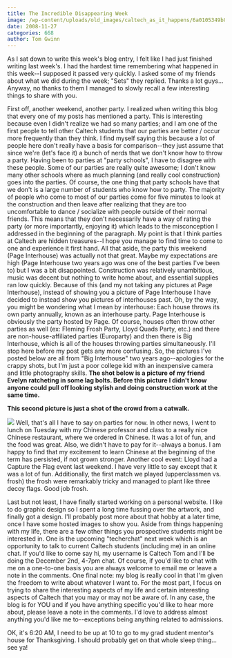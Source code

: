 ```yaml
---
title: The Incredible Disappearing Week
image: /wp-content/uploads/old_images/caltech_as_it_happens/6a0105349b8251970b010536271aa0970c.jpg
date: 2008-11-27
categories: 668
author: Tom Gwinn
---
```



As I sat down to write this week's blog entry, I felt like I had just finished writing last week's. I had the hardest time remembering what happened in this week--I supposed it passed very quickly. I asked some of my friends about what we did during the week; "Sets" they replied. Thanks a lot guys... Anyway, no thanks to them I managed to slowly recall a few interesting things to share with you.

First off, another weekend, another party. I realized when writing this blog that every one of my posts has mentioned a party. This is interesting because even I didn't realize we had so many parties; and I am one of the first people to tell other Caltech students that our parties are better / occur more frequently than they think. I find myself saying this because a lot of people here don't really have a basis for comparison--they just assume that since we're (let's face it) a bunch of nerds that we don't know how to throw a party. Having been to parties at "party schools", I have to disagree with these people. Some of our parties are really quite awesome; I don't know many other schools where as much planning (and really cool construction) goes into the parties. Of course, the one thing that party schools have that we don't is a large number of students who know how to party. The majority of people who come to most of our parties come for five minutes to look at the construction and then leave after realizing that they are too uncomfortable to dance / socialize with people outside of their normal friends. This means that they don't necessarily have a way of rating the party (or more importantly, enjoying it) which leads to the misconception I addressed in the beginning of the paragraph. My point is that I think parties at Caltech are hidden treasures--I hope you manage to find time to come to one and experience it first hand. 
All that aside, the party this weekend (Page Interhouse) was actually not that great. Maybe my expectations are high (Page Interhouse two years ago was one of the best parties I've been to) but I was a bit disappointed. Construction was relatively unambitious, music was decent but nothing to write home about, and essential supplies ran low quickly. Because of this (and my not taking any pictures at Page Interhouse), instead of showing you a picture of Page Interhouse I have decided to instead show you pictures of interhouses past. Oh, by the way, you might be wondering what I mean by interhouse: Each house throws its own party annually, known as an interhouse party. Page Interhouse is obviously the party hosted by Page. Of course, houses often throw other parties as well (ex: Fleming Frosh Party, Lloyd Quads Party, etc.) and there are non-house-affiliated parties (Europarty) and then there is Big Interhouse, which is all of the houses throwing parties simultaneously. I'll stop here before my post gets any more confusing. So, the pictures I've posted below are all from "Big Interhouse" two years ago--apologies for the crappy shots, but I'm just a poor college kid with an inexpensive camera and little photography skills. 
**The shot below is a picture of my friend Evelyn ratcheting in some lag bolts. Before this picture I didn't know anyone could pull off looking stylish and doing construction work at the same time.**

 
**This second picture is just a shot of the crowd from a catwalk.**


![](/old_images/caltech_as_it_happens/6a0105349b8251970b0105361e9209970b.jpg) 
Well, that's all I have to say on parties for now. In other news, I went to lunch on Tuesday with my Chinese professor and class to a really nice Chinese restaurant, where we ordered in Chinese. It was a lot of fun, and the food was great. Also, we didn't have to pay for it--always a bonus. I am happy to find that my excitement to learn Chinese at the beginning of the term has persisted, if not grown stronger. Another cool event: Lloyd had a Capture the Flag event last weekend. I have very little to say except that it was a lot of fun. Additionally, the first match we played (upperclassmen vs. frosh) the frosh were remarkably tricky and managed to plant like three decoy flags. Good job frosh.

Last but not least, I have finally started working on a personal website. I like to do graphic design so I spent a long time fussing over the artwork, and finally got a design. I'll probably post more about that hobby at a later time, once I have some hosted images to show you. 
Aside from things happening with my life, there are a few other things you prospective students might be interested in. One is the upcoming "techerchat" next week which is an opportunity to talk to current Caltech students (including me) in an online chat. If you'd like to come say hi, my username is Caltech Tom and I'll be doing the December 2nd, 4-7pm chat. Of course, if you'd like to chat with me on a one-to-one basis you are always welcome to email me or leave a note in the comments. 
One final note: my blog is really cool in that I'm given the freedom to write about whatever I want to. For the most part, I focus on trying to share the interesting aspects of my life and certain interesting aspects of Caltech that you may or may not be aware of. In any case, the blog is for YOU and if you have anything specific you'd like to hear more about, please leave a note in the comments. I'd love to address almost anything you'd like me to--exceptions being anything related to admissions.

OK, it's 6:20 AM, I need to be up at 10 to go to my grad student mentor's house for Thanksgiving. I should probably get on that whole sleep thing... see ya! 
 

